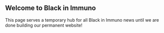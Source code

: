 ## Welcome to Black in Immuno

This page serves a temporary hub for all Black in Immuno news until we are done building our permanent website! 
